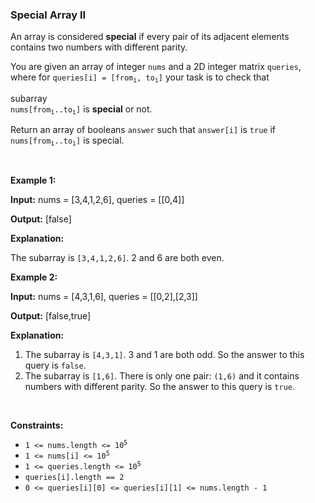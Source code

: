 
<h3>Special Array II</h3>
<div><p>An array is considered <strong>special</strong> if every pair of its adjacent elements contains two numbers with different parity.</p>
<p>You are given an array of integer <code>nums</code> and a 2D integer matrix <code>queries</code>, where for <code>queries[i] = [from<sub>i</sub>, to<sub>i</sub>]</code> your task is to check that <span class="cursor-pointer relative text-dark-blue-s text-sm" data-keyword="subarray"><div class="popover-wrapper inline-block" data-headlessui-state=""><div><div aria-expanded="false" data-headlessui-state="" id="headlessui-popover-button-:rt:"><div>subarray</div></div><div style="position: fixed; z-index: 40; inset: 0px auto auto 0px; transform: translate(137px, 241px);"></div></div></div></span> <code>nums[from<sub>i</sub>..to<sub>i</sub>]</code> is <strong>special</strong> or not.</p>
<p>Return an array of booleans <code>answer</code> such that <code>answer[i]</code> is <code>true</code> if <code>nums[from<sub>i</sub>..to<sub>i</sub>]</code> is special.</p>
<p> </p>
<p><strong>Example 1:</strong></p>
<div class="example-block">
<p><strong>Input:</strong> <span class="example-io">nums = [3,4,1,2,6], queries = [[0,4]]</span></p>
<p><strong>Output:</strong> <span class="example-io">[false]</span></p>
<p><strong>Explanation:</strong></p>
<p>The subarray is <code>[3,4,1,2,6]</code>. 2 and 6 are both even.</p>
</div>
<p><strong>Example 2:</strong></p>
<div class="example-block">
<p><strong>Input:</strong> <span class="example-io">nums = [4,3,1,6], queries = [[0,2],[2,3]]</span></p>
<p><strong>Output:</strong> <span class="example-io">[false,true]</span></p>
<p><strong>Explanation:</strong></p>
<ol>
<li>The subarray is <code>[4,3,1]</code>. 3 and 1 are both odd. So the answer to this query is <code>false</code>.</li>
<li>The subarray is <code>[1,6]</code>. There is only one pair: <code>(1,6)</code> and it contains numbers with different parity. So the answer to this query is <code>true</code>.</li>
</ol>
</div>
<p> </p>
<p><strong>Constraints:</strong></p>
<ul>
<li><code>1 &lt;= nums.length &lt;= 10<sup>5</sup></code></li>
<li><code>1 &lt;= nums[i] &lt;= 10<sup>5</sup></code></li>
<li><code>1 &lt;= queries.length &lt;= 10<sup>5</sup></code></li>
<li><code>queries[i].length == 2</code></li>
<li><code>0 &lt;= queries[i][0] &lt;= queries[i][1] &lt;= nums.length - 1</code></li>
</ul>
</div>
